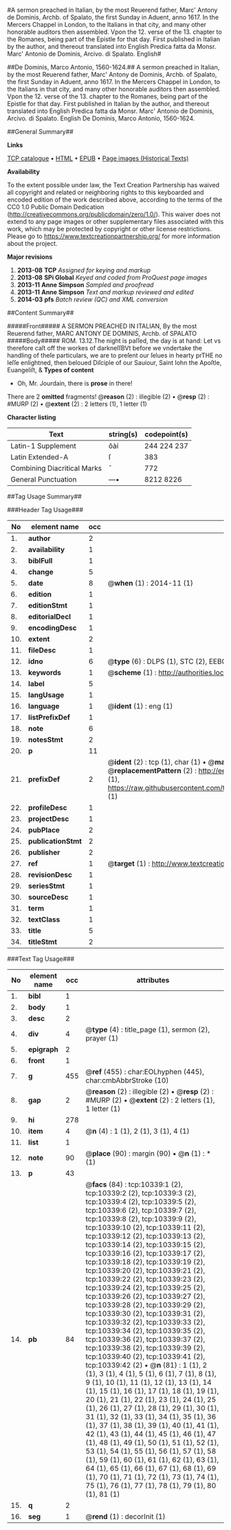 #A sermon preached in Italian, by the most Reuerend father, Marc' Antony de Dominis, Archb. of Spalato, the first Sunday in Aduent, anno 1617. In the Mercers Chappel in London, to the Italians in that city, and many other honorable auditors then assembled. Vpon the 12. verse of the 13. chapter to the Romanes, being part of the Epistle for that day. First published in Italian by the author, and thereout translated into English Predica fatta da Monsr. Marc' Antonio de Dominis, Arcivo. di Spalato. English#

##De Dominis, Marco Antonio, 1560-1624.##
A sermon preached in Italian, by the most Reuerend father, Marc' Antony de Dominis, Archb. of Spalato, the first Sunday in Aduent, anno 1617. In the Mercers Chappel in London, to the Italians in that city, and many other honorable auditors then assembled. Vpon the 12. verse of the 13. chapter to the Romanes, being part of the Epistle for that day. First published in Italian by the author, and thereout translated into English
Predica fatta da Monsr. Marc' Antonio de Dominis, Arcivo. di Spalato. English
De Dominis, Marco Antonio, 1560-1624.

##General Summary##

**Links**

[TCP catalogue](http://www.ota.ox.ac.uk/tcp/)  • 
[HTML](http://tei.it.ox.ac.uk/tcp/Texts-HTML/free/A20/A20605.html)  • 
[EPUB](http://tei.it.ox.ac.uk/tcp/Texts-EPUB/free/A20/A20605.epub) • 
[Page images (Historical Texts)](https://historicaltexts.jisc.ac.uk/eebo-99845440e)

**Availability**

To the extent possible under law, the Text Creation Partnership has waived all copyright and related or neighboring rights to this keyboarded and encoded edition of the work described above, according to the terms of the CC0 1.0 Public Domain Dedication (http://creativecommons.org/publicdomain/zero/1.0/). This waiver does not extend to any page images or other supplementary files associated with this work, which may be protected by copyright or other license restrictions. Please go to https://www.textcreationpartnership.org/ for more information about the project.

**Major revisions**

1. __2013-08__ __TCP__ *Assigned for keying and markup*
1. __2013-08__ __SPi Global__ *Keyed and coded from ProQuest page images*
1. __2013-11__ __Anne Simpson__ *Sampled and proofread*
1. __2013-11__ __Anne Simpson__ *Text and markup reviewed and edited*
1. __2014-03__ __pfs__ *Batch review (QC) and XML conversion*

##Content Summary##

#####Front#####
A SERMON PREACHED IN ITALIAN, By the most Reuerend father, MARC ANTONY DE DOMINIS, Archb. of SPALATO
#####Body#####
ROM. 13.12.The night is paſſed, the day is at hand: Let vs therefore caſt off the workes of darkneſſBVt before we vndertake the handling of theſe particulars, we are to preſent our ſelues in hearty prTHE no leſſe enlightned, then beloued Diſciple of our Sauiour, Saint Iohn the Apoſtle, Euangeliſt, &
**Types of content**

  * Oh, Mr. Jourdain, there is **prose** in there!

There are 2 **omitted** fragments! 
 @__reason__ (2) : illegible (2)  •  @__resp__ (2) : #MURP (2)  •  @__extent__ (2) : 2 letters (1), 1 letter (1)

**Character listing**


|Text|string(s)|codepoint(s)|
|---|---|---|
|Latin-1 Supplement|ôàí|244 224 237|
|Latin Extended-A|ſ|383|
|Combining             Diacritical Marks|̄|772|
|General Punctuation|—•|8212 8226|

##Tag Usage Summary##

###Header Tag Usage###

|No|element name|occ|attributes|
|---|---|---|---|
|1.|__author__|2||
|2.|__availability__|1||
|3.|__biblFull__|1||
|4.|__change__|5||
|5.|__date__|8| @__when__ (1) : 2014-11 (1)|
|6.|__edition__|1||
|7.|__editionStmt__|1||
|8.|__editorialDecl__|1||
|9.|__encodingDesc__|1||
|10.|__extent__|2||
|11.|__fileDesc__|1||
|12.|__idno__|6| @__type__ (6) : DLPS (1), STC (2), EEBO-CITATION (1), PROQUEST (1), VID (1)|
|13.|__keywords__|1| @__scheme__ (1) : http://authorities.loc.gov/ (1)|
|14.|__label__|5||
|15.|__langUsage__|1||
|16.|__language__|1| @__ident__ (1) : eng (1)|
|17.|__listPrefixDef__|1||
|18.|__note__|6||
|19.|__notesStmt__|2||
|20.|__p__|11||
|21.|__prefixDef__|2| @__ident__ (2) : tcp (1), char (1)  •  @__matchPattern__ (2) : ([0-9\-]+):([0-9IVX]+) (1), (.+) (1)  •  @__replacementPattern__ (2) : http://eebo.chadwyck.com/downloadtiff?vid=$1&page=$2 (1), https://raw.githubusercontent.com/textcreationpartnership/Texts/master/tcpchars.xml#$1 (1)|
|22.|__profileDesc__|1||
|23.|__projectDesc__|1||
|24.|__pubPlace__|2||
|25.|__publicationStmt__|2||
|26.|__publisher__|2||
|27.|__ref__|1| @__target__ (1) : http://www.textcreationpartnership.org/docs/. (1)|
|28.|__revisionDesc__|1||
|29.|__seriesStmt__|1||
|30.|__sourceDesc__|1||
|31.|__term__|1||
|32.|__textClass__|1||
|33.|__title__|5||
|34.|__titleStmt__|2||


###Text Tag Usage###

|No|element name|occ|attributes|
|---|---|---|---|
|1.|__bibl__|1||
|2.|__body__|1||
|3.|__desc__|2||
|4.|__div__|4| @__type__ (4) : title_page (1), sermon (2), prayer (1)|
|5.|__epigraph__|2||
|6.|__front__|1||
|7.|__g__|455| @__ref__ (455) : char:EOLhyphen (445), char:cmbAbbrStroke (10)|
|8.|__gap__|2| @__reason__ (2) : illegible (2)  •  @__resp__ (2) : #MURP (2)  •  @__extent__ (2) : 2 letters (1), 1 letter (1)|
|9.|__hi__|278||
|10.|__item__|4| @__n__ (4) : 1 (1), 2 (1), 3 (1), 4 (1)|
|11.|__list__|1||
|12.|__note__|90| @__place__ (90) : margin (90)  •  @__n__ (1) : * (1)|
|13.|__p__|43||
|14.|__pb__|84| @__facs__ (84) : tcp:10339:1 (2), tcp:10339:2 (2), tcp:10339:3 (2), tcp:10339:4 (2), tcp:10339:5 (2), tcp:10339:6 (2), tcp:10339:7 (2), tcp:10339:8 (2), tcp:10339:9 (2), tcp:10339:10 (2), tcp:10339:11 (2), tcp:10339:12 (2), tcp:10339:13 (2), tcp:10339:14 (2), tcp:10339:15 (2), tcp:10339:16 (2), tcp:10339:17 (2), tcp:10339:18 (2), tcp:10339:19 (2), tcp:10339:20 (2), tcp:10339:21 (2), tcp:10339:22 (2), tcp:10339:23 (2), tcp:10339:24 (2), tcp:10339:25 (2), tcp:10339:26 (2), tcp:10339:27 (2), tcp:10339:28 (2), tcp:10339:29 (2), tcp:10339:30 (2), tcp:10339:31 (2), tcp:10339:32 (2), tcp:10339:33 (2), tcp:10339:34 (2), tcp:10339:35 (2), tcp:10339:36 (2), tcp:10339:37 (2), tcp:10339:38 (2), tcp:10339:39 (2), tcp:10339:40 (2), tcp:10339:41 (2), tcp:10339:42 (2)  •  @__n__ (81) : 1 (1), 2 (1), 3 (1), 4 (1), 5 (1), 6 (1), 7 (1), 8 (1), 9 (1), 10 (1), 11 (1), 12 (1), 13 (1), 14 (1), 15 (1), 16 (1), 17 (1), 18 (1), 19 (1), 20 (1), 21 (1), 22 (1), 23 (1), 24 (1), 25 (1), 26 (1), 27 (1), 28 (1), 29 (1), 30 (1), 31 (1), 32 (1), 33 (1), 34 (1), 35 (1), 36 (1), 37 (1), 38 (1), 39 (1), 40 (1), 41 (1), 42 (1), 43 (1), 44 (1), 45 (1), 46 (1), 47 (1), 48 (1), 49 (1), 50 (1), 51 (1), 52 (1), 53 (1), 54 (1), 55 (1), 56 (1), 57 (1), 58 (1), 59 (1), 60 (1), 61 (1), 62 (1), 63 (1), 64 (1), 65 (1), 66 (1), 67 (1), 68 (1), 69 (1), 70 (1), 71 (1), 72 (1), 73 (1), 74 (1), 75 (1), 76 (1), 77 (1), 78 (1), 79 (1), 80 (1), 81 (1)|
|15.|__q__|2||
|16.|__seg__|1| @__rend__ (1) : decorInit (1)|
